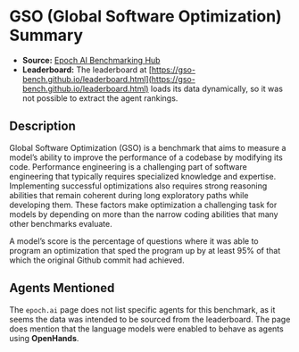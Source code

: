 # GSO (Global Software Optimization) Summary

- **Source:** [Epoch AI Benchmarking Hub](https://epoch.ai/benchmarks)
- **Leaderboard:** The leaderboard at [https://gso-bench.github.io/leaderboard.html](https://gso-bench.github.io/leaderboard.html) loads its data dynamically, so it was not possible to extract the agent rankings.

## Description

Global Software Optimization (GSO) is a benchmark that aims to measure a model’s ability to improve the performance of a codebase by modifying its code. Performance engineering is a challenging part of software engineering that typically requires specialized knowledge and expertise. Implementing successful optimizations also requires strong reasoning abilities that remain coherent during long exploratory paths while developing them. These factors make optimization a challenging task for models by depending on more than the narrow coding abilities that many other benchmarks evaluate.

A model’s score is the percentage of questions where it was able to program an optimization that sped the program up by at least 95% of that which the original Github commit had achieved.

## Agents Mentioned

The `epoch.ai` page does not list specific agents for this benchmark, as it seems the data was intended to be sourced from the leaderboard. The page does mention that the language models were enabled to behave as agents using **OpenHands**.
